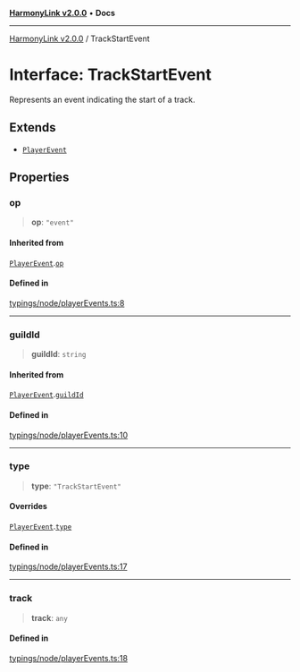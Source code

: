 [**HarmonyLink v2.0.0**](../README.md) • **Docs**

***

[HarmonyLink v2.0.0](../globals.md) / TrackStartEvent

# Interface: TrackStartEvent

Represents an event indicating the start of a track.

## Extends

- [`PlayerEvent`](PlayerEvent.md)

## Properties

### op

> **op**: `"event"`

#### Inherited from

[`PlayerEvent`](PlayerEvent.md).[`op`](PlayerEvent.md#op)

#### Defined in

[typings/node/playerEvents.ts:8](https://github.com/Joniii11/HarmonyLink/blob/master/src/typings/node/playerEvents.ts#L8)

***

### guildId

> **guildId**: `string`

#### Inherited from

[`PlayerEvent`](PlayerEvent.md).[`guildId`](PlayerEvent.md#guildid)

#### Defined in

[typings/node/playerEvents.ts:10](https://github.com/Joniii11/HarmonyLink/blob/master/src/typings/node/playerEvents.ts#L10)

***

### type

> **type**: `"TrackStartEvent"`

#### Overrides

[`PlayerEvent`](PlayerEvent.md).[`type`](PlayerEvent.md#type)

#### Defined in

[typings/node/playerEvents.ts:17](https://github.com/Joniii11/HarmonyLink/blob/master/src/typings/node/playerEvents.ts#L17)

***

### track

> **track**: `any`

#### Defined in

[typings/node/playerEvents.ts:18](https://github.com/Joniii11/HarmonyLink/blob/master/src/typings/node/playerEvents.ts#L18)
